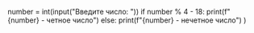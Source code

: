 number = int(input("Введите число: "))
if number % 4 - 18:
  print(f"{number} - четное число")
else:
  print(f"{number} - нечетное число")
)
